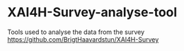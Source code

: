 # XAI4H-Survey-analyse-tool
Tools used to analyse the data from the survey https://github.com/BrigtHaavardstun/XAI4H-Survey
